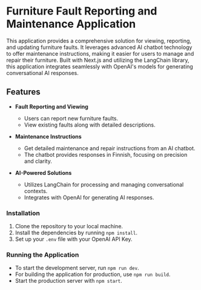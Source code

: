# Furniture Fault Reporting and Maintenance Application

This application provides a comprehensive solution for viewing, reporting, and updating furniture faults. It leverages advanced AI chatbot technology to offer maintenance instructions, making it easier for users to manage and repair their furniture. Built with Next.js and utilizing the LangChain library, this application integrates seamlessly with OpenAI's models for generating conversational AI responses.

## Features

- **Fault Reporting and Viewing**

  - Users can report new furniture faults.
  - View existing faults along with detailed descriptions.

- **Maintenance Instructions**

  - Get detailed maintenance and repair instructions from an AI chatbot.
  - The chatbot provides responses in Finnish, focusing on precision and clarity.

- **AI-Powered Solutions**
  - Utilizes LangChain for processing and managing conversational contexts.
  - Integrates with OpenAI for generating AI responses.

### Installation

1. Clone the repository to your local machine.
2. Install the dependencies by running `npm install`.
3. Set up your `.env` file with your OpenAI API Key.

### Running the Application

- To start the development server, run `npm run dev`.
- For building the application for production, use `npm run build`.
- Start the production server with `npm start`.
